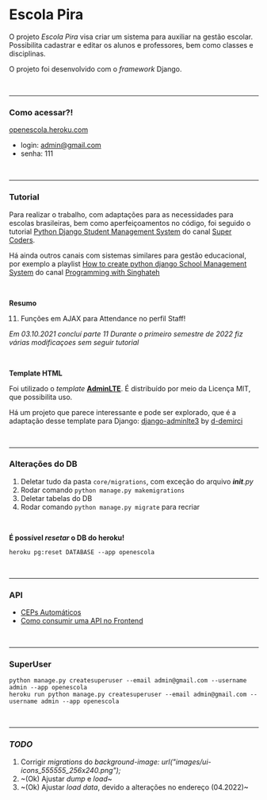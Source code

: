 # Escola Pira

O projeto _Escola Pira_ visa criar um sistema para auxiliar na gestão escolar. Possibilita cadastrar e editar os alunos
e professores, bem como classes e disciplinas.

O projeto foi desenvolvido com o _framework_ Django.

<br>

---

### Como acessar?!

[openescola.heroku.com](https://openescola.herokuapp.com/)

- login: admin@gmail.com
- senha: 111

<br>

---



### Tutorial

Para realizar o trabalho, com adaptações para as necessidades para escolas brasileiras, bem como aperfeiçoamentos no
código, foi seguido o
tutorial [Python Django Student Management System](https://www.youtube.com/watch?v=y3llbdTtam4&list=PLb-NlfexLTk_tUlAPj05s2zc8JgHTVkpH)
do canal [Super Coders](https://www.youtube.com/channel/UCyz5M_3Rv2jLUDs4R_yRBkw).

Há ainda outros canais com sistemas similares para gestão educacional, por exemplo a
playlist [How to create python django School Management System](https://www.youtube.com/watch?v=a5dlmqM9Oo8&list=PLIeKz8l1eVaNu3pcciZRmyRf9oj3F4X6i)
do canal [Programming with Singhateh](https://www.youtube.com/c/SinghatehAlagie)

<br>

**Resumo**

11. Funções em AJAX para Attendance no perfil Staff!

_Em 03.10.2021 concluí parte 11_
_Durante o primeiro semestre de 2022 fiz várias modificaçoes sem seguir tutorial_

<br>

**Template HTML**

Foi utilizado o _template_ [**AdminLTE**](https://adminlte.io/themes/v3/). É distribuído por meio da Licença MIT, que
possibilita uso.

Há um projeto que parece interessante e pode ser explorado, que é a adaptação desse template para
Django: [django-adminlte3](https://github.com/d-demirci/django-adminlte3) by [d-demirci](https://github.com/d-demirci)

<br>

---


### Alterações do DB

1. Deletar tudo da pasta `core/migrations`, com exceção do arquivo _**init**.py_
2. Rodar comando `python manage.py makemigrations`
3. Deletar tabelas do DB
4. Rodar comando `python manage.py migrate` para recriar

<br>

**É possível _resetar_ o DB do heroku!**

`heroku pg:reset DATABASE --app openescola`

<br>

---


### API

- [CEPs Automáticos](https://velhobit.com.br/programacao/carregando-cep-cidades-dinamicamente.html)
- [Como consumir uma API no Frontend](https://www.youtube.com/watch?v=UDoCiC_e908)

<br>

---


### SuperUser

```
python manage.py createsuperuser --email admin@gmail.com --username admin --app openescola
heroku run python manage.py createsuperuser --email admin@gmail.com --username admin --app openescola
```

<br>

---


### _TODO_

1. Corrigir _migrations_ do _background-image: url("images/ui-icons_555555_256x240.png");_
2. ~(Ok) Ajustar _dump_ e _load_~
3. ~(Ok) Ajustar _load data_, devido a alterações no endereço (04.2022)~
